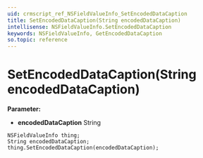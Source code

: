 ```yaml
---
uid: crmscript_ref_NSFieldValueInfo_SetEncodedDataCaption
title: SetEncodedDataCaption(String encodedDataCaption)
intellisense: NSFieldValueInfo.SetEncodedDataCaption
keywords: NSFieldValueInfo, GetEncodedDataCaption
so.topic: reference
---
```


# SetEncodedDataCaption(String encodedDataCaption)

**Parameter:** 
 - **encodedDataCaption** String

```crmscript
NSFieldValueInfo thing;
String encodedDataCaption;
thing.SetEncodedDataCaption(encodedDataCaption);
```

